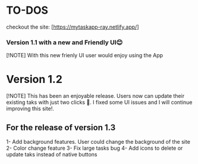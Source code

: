 # TO-DOS

checkout the site: [https://mytaskapp-ray.netlify.app/]

### Version 1.1 with a new and Friendly UI😊

[!NOTE]
With this new frienly UI user would enjoy using the App

# Version 1.2

[!NOTE]
This has been an enjoyable release. Users now can update their existing taks with just two clicks 🤗. I fixed some UI issues and I will continue improving this site!.

## For the release of version 1.3

1- Add background features. User could change the background of the site
2- Color change feature
3- Fix large tasks bug
4- Add icons to delete or update taks instead of native buttons

